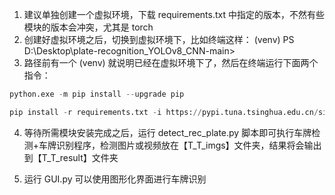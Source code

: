    1. 建议单独创建一个虚拟环境，下载 requirements.txt 中指定的版本，不然有些模块的版本会冲突，尤其是 torch
   2. 创建好虚拟环境之后，切换到虚拟环境下，比如终端这样： (venv) PS D:\Desktop\plate-recognition_YOLOv8_CNN-main>
   3. 路径前有一个 (venv) 就说明已经在虚拟环境下了，然后在终端运行下面两个指令：

```python
python.exe -m pip install --upgrade pip
```

```python
pip install -r requirements.txt -i https://pypi.tuna.tsinghua.edu.cn/simple
```

4. 等待所需模块安装完成之后，运行 detect_rec_plate.py 脚本即可执行车牌检测+车牌识别程序，检测图片或视频放在【T_T_imgs】文件夹，结果将会输出到【T_T_result】文件夹

5. 运行 GUI.py 可以使用图形化界面进行车牌识别

